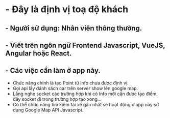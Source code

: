 # - Đây là định vị toạ độ khách

## - Người sử dụng: Nhân viên thông thường.
## - Viết trên ngôn ngữ Frontend Javascript, VueJS, Angular hoặc React.

## - Các việc cần làm ở app này.

- Chức năng chính là tạo Point từ Info chưa được định vị.
- Gọi api lấy dánh sách car trên server show lên google map.
- Lắng nghe socket các trường hợp khi có Info mới cần được tạo điểm, đẩy socket đi trong trường hợp tạo xong...
- Có thể chức năng tìm kiếm tài xế gần nhất sẽ hoạt động ở app này sử dụng Google Map API Javascript.

